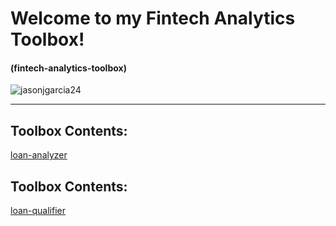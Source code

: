 # <a id="Top-of-Page">Welcome to my Fintech Analytics Toolbox!</a>
#### (fintech-analytics-toolbox)

<img src="img/github_01.png" title="jasonjgarcia24" /><br>
***
## <a id="Toolbox-Contents">Toolbox Contents:</a>
<a href="https://github.com/jasonjgarcia24/fintech-analytics-toolbox/tree/main/loan-analyzer">loan-analyzer</a><br>
## <a id="Toolbox-Contents">Toolbox Contents:</a>
<a href="https://github.com/jasonjgarcia24/fintech-analytics-toolbox/tree/main/loan-qualifier">loan-qualifier</a>
